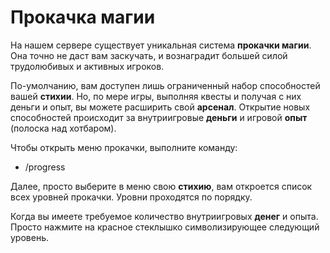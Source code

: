 # Прокачка магии

На нашем сервере существует уникальная система **прокачки магии**.
Она точно не даст вам заскучать, и вознаградит большей силой трудолюбивых и активных игроков.

По-умолчанию, вам доступен лишь ограниченный набор способностей вашей **стихии**.
Но, по мере игры, выполняя квесты и получая с них деньги и опыт, вы можете расширить свой **арсенал**.
Открытие новых способностей происходит за внутриигровые **деньги** и игровой **опыт** (полоска над хотбаром).

Чтобы открыть меню прокачки, выполните команду:

- /progress

Далее, просто выберите в меню свою **стихию**, вам откроется список всех уровней прокачки.
Уровни проходятся по порядку.

Когда вы имеете требуемое количество внутриигровых **денег** и опыта.
Просто нажмите на красное стеклышко символизирующее следующий уровень.
